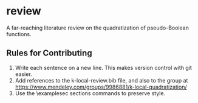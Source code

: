 # review
A far-reaching literature review on the quadratization of pseudo-Boolean functions.

## Rules for Contributing
1. Write each sentence on a new line. This makes version control with git easier.
2. Add references to the k-local-review.bib file, and also to the group at https://www.mendeley.com/groups/9986881/k-local-quadratization/
3. Use the \examplesec sections commands to preserve style.
